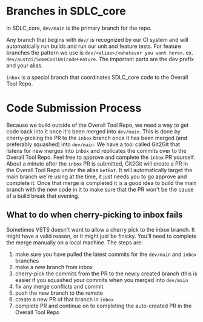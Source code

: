 # Branches in SDLC_core

In SDLC_core, `dev/main` is the primary branch for the repo.

Any branch that begins with `dev/` is recognized by our CI system and will automatically run builds and run our unit and feature tests. For feature branches the pattern we use is `dev/<alias>/<whatever you want here>`. ex. `dev/austdi/SomeCoolUnicodeFeature`. The important parts are the dev prefix and your alias.

`inbox` is a special branch that coordinates SDLC_core code to the Overall Tool Repo.

# Code Submission Process

Because we build outside of the Overall Tool Repo, we need a way to get code back into it once it's been merged into `dev/main`. This is done by cherry-picking the PR to the `inbox` branch once it has been merged (and preferably squashed) into `dev/main`. We have a tool called Git2Git that listens for new merges into `inbox` and replicates the commits over to the Overall Tool Repo. Feel free to approve and complete the `inbox` PR yourself. About a minute after the `inbox` PR is submitted, Git2Git will create a PR in the Overall Tool Repo under the alias `GetBot`. It will automatically target the main branch we're using at the time, it just needs you to go approve and complete it. Once that merge is completed it is a good idea to build the main branch with the new code in it to make sure that the PR won't be the cause of a build break that evening.

## What to do when cherry-picking to inbox fails

Sometimes VSTS doesn't want to allow a cherry pick to the inbox branch. It might have a valid reason, or it might just be finicky. You'll need to complete the merge manually on a local machine. The steps are:

1. make sure you have pulled the latest commits for the `dev/main` and `inbox` branches
2. make a new branch from inbox
3. cherry-pick the commits from the PR to the newly created branch (this is easier if you squashed your commits when you merged into `dev/main`
4. fix any merge conflicts and commit
5. push the new branch to the remote
6. create a new PR of that branch in `inbox`
7. complete PR and continue on to completing the auto-created PR in the Overall Tool Repo

